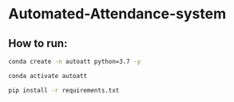 # Automated-Attendance-system


## How to run:

```bash
conda create -n autoatt python=3.7 -y
```

```bash
conda activate autoatt
```

```bash
pip install -r requirements.txt
```